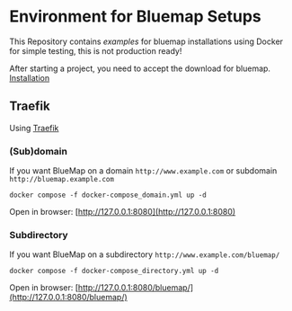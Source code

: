 # Environment for Bluemap Setups
This Repository contains _examples_ for bluemap installations using Docker for simple testing, this is not production ready!

After starting a project, you need to accept the download for bluemap. [Installation](https://bluemap.bluecolored.de/wiki/getting-started/Installation.html#steps)

## Traefik
Using [Traefik](https://doc.traefik.io/traefik/) 

### (Sub)domain
If you want BlueMap on a domain `http://www.example.com` or subdomain `http://bluemap.example.com`

`docker compose -f docker-compose_domain.yml up -d`

Open in browser: [http://127.0.0.1:8080](http://127.0.0.1:8080)

### Subdirectory
If you want BlueMap on a subdirectory `http://www.example.com/bluemap/`

`docker compose -f docker-compose_directory.yml up -d`

Open in browser: [http://127.0.0.1:8080/bluemap/](http://127.0.0.1:8080/bluemap/)
